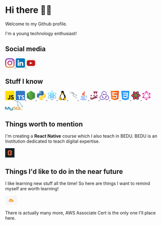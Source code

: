 # Hi there 👋🏻

Welcome to my Github profile.

I'm a young technology enthusiast!

## Social media

<div>
  <a href="https://www.instagram.com/santisiordia/">
    <img height="30" src="https://github.com/SantiagoSiordia/SantiagoSiordia/blob/gh-pages/icons/Instagram.png">
  </a>
  <a href="https://www.linkedin.com/in/santiagosiordia/">
    <img height="30" src="https://github.com/SantiagoSiordia/SantiagoSiordia/blob/gh-pages/icons/LinkedIn.png">
  </a>
  <a href="https://www.youtube.com/channel/UCpFY1LwJsUrCAcYBcO1osEA">
    <img height="30" src="https://github.com/SantiagoSiordia/SantiagoSiordia/blob/gh-pages/icons/Youtube.png">
  </a>
</div>

## Stuff I know 

<div>
    <a href="https://developer.mozilla.org/en-US/docs/Web/JavaScript">
        <img height="30" src="https://github.com/SantiagoSiordia/SantiagoSiordia/blob/gh-pages/icons/JavaScript.png">
    </a>
    <a href="https://www.typescriptlang.org/">
        <img height="30" src="https://github.com/SantiagoSiordia/SantiagoSiordia/blob/gh-pages/icons/TypeScript.png">
    </a>
    <a href="https://nodejs.org/en/">
        <img height="30" src="https://github.com/SantiagoSiordia/SantiagoSiordia/blob/gh-pages/icons/Node.png">
    </a>
    <a href="https://www.python.org/">
        <img height="30" src="https://github.com/SantiagoSiordia/SantiagoSiordia/blob/gh-pages/icons/Python.png">
    </a>
    <a href="https://reactjs.org/">
        <img height="30" src="https://github.com/SantiagoSiordia/SantiagoSiordia/blob/gh-pages/icons/React.png">
    </a>
    <a href="https://www.linux.org/">
        <img height="30" src="https://github.com/SantiagoSiordia/SantiagoSiordia/blob/gh-pages/icons/LinuxKernel.png">
    </a>
    <a href="https://www.kali.org/">
        <img height="30" src="https://github.com/SantiagoSiordia/SantiagoSiordia/blob/gh-pages/icons/KaliLinux.png">
    </a>
    <a href="https://docs.oracle.com/en/java/">
        <img height="30" src="https://github.com/SantiagoSiordia/SantiagoSiordia/blob/gh-pages/icons/Java.png">
    </a>
    <a href="https://jestjs.io/">
        <img height="30" src="https://github.com/SantiagoSiordia/SantiagoSiordia/blob/gh-pages/icons/Jest.png">
    </a>
    <a href="https://redux.js.org/">
        <img height="30" src="https://github.com/SantiagoSiordia/SantiagoSiordia/blob/gh-pages/icons/Redux.png">
    </a>
    <a href="https://developer.mozilla.org/en-US/docs/Web/HTML">
        <img height="30" src="https://github.com/SantiagoSiordia/SantiagoSiordia/blob/gh-pages/icons/HTML.png">
    </a>
    <a href="https://developer.mozilla.org/en-US/docs/Web/CSS">
        <img height="30" src="https://github.com/SantiagoSiordia/SantiagoSiordia/blob/gh-pages/icons/CSS.png">
    </a>
    <a href="https://react-query.tanstack.com/">
        <img height="30" src="https://github.com/SantiagoSiordia/SantiagoSiordia/blob/gh-pages/icons/ReactQuery.svg">
    </a>
    <a href="https://graphql.org/">
        <img height="30" src="https://github.com/SantiagoSiordia/SantiagoSiordia/blob/gh-pages/icons/GraphQL.png">
    </a>
    <a href="https://www.mysql.com/">
        <img height="30" src="https://github.com/SantiagoSiordia/SantiagoSiordia/blob/gh-pages/icons/MySQL.png">
    </a>
</div>

## Things worth to mention

I'm creating a **React Native** course which I also teach in BEDU. BEDU is an Institution dedicated to teach digital expertise.

<a href="https://bedu.org/">
    <img height="30" src="https://github.com/SantiagoSiordia/SantiagoSiordia/blob/gh-pages/icons/Bedu.png">
</a>

## Things I'd like to do in the near future

I like learning new stuff all the time! So here are things I want to remind myself are worth learning!

<div>
    <a href="https://aws.amazon.com/certification/certified-developer-associate/">
        <img height="30" src="https://github.com/SantiagoSiordia/SantiagoSiordia/blob/gh-pages/icons/AWS.png">
    </a>
</div>

There is actually many more, AWS Associate Cert is the only one I'll place here.